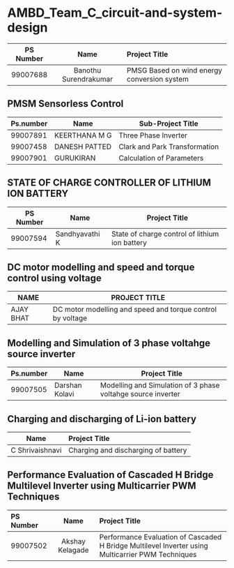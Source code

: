 # AMBD_Team_C_circuit-and-system-design

|PS Number|Name|Project Title|
|:----:|:---:|:-----|
|99007688|Banothu Surendrakumar|PMSG Based on wind energy conversion system|

## PMSM Sensorless Control
|Ps.number| Name | Sub-Project Title |
|---------|------|---------------|
|99007891|KEERTHANA M G | Three Phase Inverter |
|99007458|DANESH PATTED | Clark and Park Transformation |
|99007901|GURUKIRAN | Calculation of Parameters |


## STATE OF CHARGE CONTROLLER OF LITHIUM ION BATTERY
|PS Number|Name|Project Title|
|--|--|--|
|99007594|Sandhyavathi K|State of charge control of lithium ion battery|


## DC motor modelling and speed and torque control using voltage
|NAME|PROJECT TITLE|
|--|--|
|AJAY BHAT| DC motor modelling and speed and torque control by  voltage|

## Modelling and Simulation of 3 phase voltahge source inverter
|Ps.number| Name | Project Title |
|---------|------|---------------|
|99007505 | Darshan Kolavi|Modelling and Simulation of 3 phase voltahge source inverter|


## Charging and discharging of Li-ion battery
|Name|Project Title|
|:---:|:-----|
|C Shrivaishnavi|Charging and discharging of battery|

## Performance Evaluation of Cascaded H Bridge Multilevel Inverter using Multicarrier PWM Techniques
PS Number|Name|Project Title|
|:---|:---:|:-----|
|99007502|Akshay Kelagade|Performance Evaluation of Cascaded H Bridge Multilevel Inverter using Multicarrier PWM Techniques|
